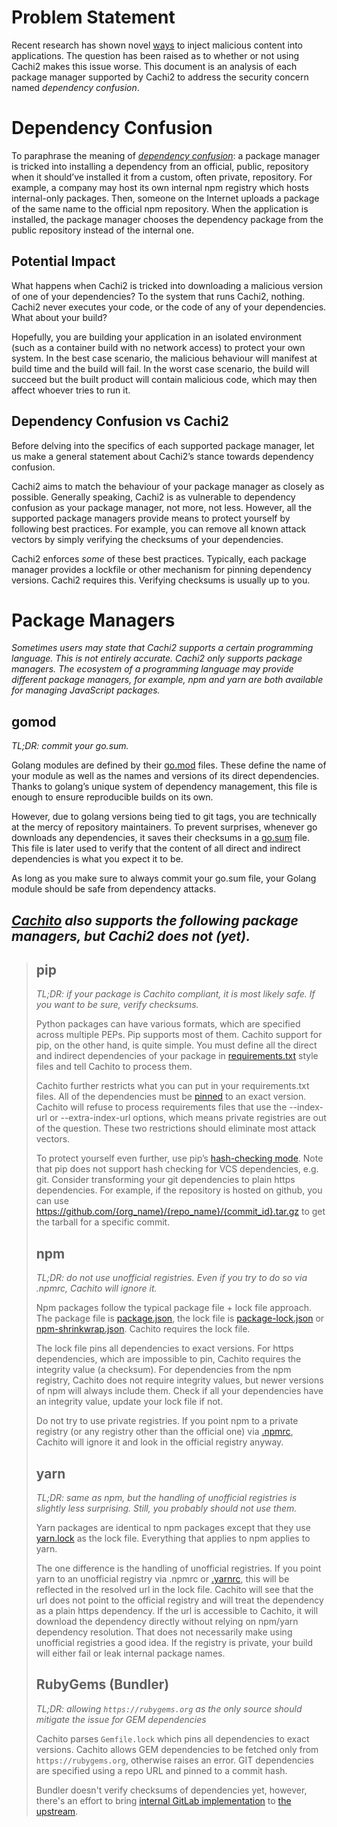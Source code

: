 # Problem Statement

Recent research has shown novel
[ways](https://medium.com/@alex.birsan/dependency-confusion-4a5d60fec610)
to inject malicious content into applications. The question has been raised as to whether or not
using Cachi2 makes this issue worse. This document is an analysis of each package manager
supported by Cachi2 to address the security concern named *dependency confusion*.

# Dependency Confusion

To paraphrase the meaning of
*[dependency confusion](https://medium.com/@alex.birsan/dependency-confusion-4a5d60fec610)*:
a package manager is tricked into installing a dependency from an official, public, repository when
it should’ve installed it from a custom, often private, repository. For example, a company may host
its own internal npm registry which hosts internal-only packages. Then, someone on the Internet
uploads a package of the same name to the official npm repository. When the application is
installed, the package manager chooses the dependency package from the public repository instead
of the internal one.

## Potential Impact

What happens when Cachi2 is tricked into downloading a malicious version of one of your dependencies?
To the system that runs Cachi2, nothing. Cachi2 never executes your code, or the code of any of your
dependencies. What about your build?

Hopefully, you are building your application in an isolated environment (such as a container build
with no network access) to protect your own system. In the best case scenario, the malicious behaviour
will manifest at build time and the build will fail. In the worst case scenario, the build will succeed
but the built product will contain malicious code, which may then affect whoever tries to run it.

## Dependency Confusion vs Cachi2

Before delving into the specifics of each supported package manager, let us make a general statement
about Cachi2’s stance towards dependency confusion.

Cachi2 aims to match the behaviour of your package manager as closely as possible. Generally
speaking, Cachi2 is as vulnerable to dependency confusion as your package manager, not more, not
less. However, all the supported package managers provide means to protect yourself by following
best practices. For example, you can remove all known attack vectors by simply verifying the
checksums of your dependencies.

Cachi2 enforces *some* of these best practices. Typically, each package manager provides a lockfile
or other mechanism for pinning dependency versions. Cachi2 requires this. Verifying checksums is
usually up to you.

# Package Managers

*Sometimes users may state that Cachi2 supports a certain programming language. This is not
entirely accurate. Cachi2 only supports package managers. The ecosystem of a programming language
may provide different package managers, for example, npm and yarn are both available for managing
JavaScript packages.*

## gomod

*TL;DR: commit your go.sum.*

Golang modules are defined by their [go.mod](https://golang.org/ref/mod#go-mod-file) files. These
define the name of your module as well as the names and versions of its direct dependencies.
Thanks to golang’s unique system of dependency management, this file is enough to ensure
reproducible builds on its own.

However, due to golang versions being tied to git tags, you are technically at the mercy of
repository maintainers. To prevent surprises, whenever go downloads any dependencies, it
saves their checksums in a [go.sum](https://golang.org/ref/mod#go) file. This file is later used to
verify that the content of all direct and indirect dependencies is what you expect it to be.

As long as you make sure to always commit your go.sum file, your Golang module should be safe from
dependency attacks.

## *[Cachito][cachito-1] also supports the following package managers, but Cachi2 does not (yet).*

> ## pip
>
> *TL;DR: if your package is Cachito compliant, it is most likely safe. If you want to be sure, verify
> checksums.*
>
> Python packages can have various formats, which are specified across multiple PEPs. Pip supports
> most of them. Cachito support for pip, on the other hand, is quite simple. You must define all the
> direct and indirect dependencies of your package in
> [requirements.txt](https://pip.pypa.io/en/stable/user_guide/#requirements-files) style files and
> tell Cachito to process them.
>
> Cachito further restricts what you can put in your requirements.txt files. All of the dependencies
> must be
> [pinned](https://github.com/release-engineering/cachito/blob/master/docs/pip.md#pinning-versions)
> to an exact version. Cachito will refuse to process requirements files that use the --index-url or
> --extra-index-url options, which means private registries are out of the question. These two
> restrictions should eliminate most attack vectors.
>
> To protect yourself even further, use pip’s
> [hash-checking mode](https://pip.pypa.io/en/stable/reference/pip_install/#hash-checking-mode). Note
> that pip does not support hash checking for VCS dependencies, e.g. git. Consider transforming your
> git dependencies to plain https dependencies. For example, if the repository is hosted on github,
> you can use https://github.com/{org_name}/{repo_name}/{commit_id}.tar.gz to get the tarball for a
> specific commit.
>
> ## npm
>
> *TL;DR: do not use unofficial registries. Even if you try to do so via .npmrc, Cachito will ignore
> it.*
>
> Npm packages follow the typical package file + lock file approach. The package file is
> [package.json](https://docs.npmjs.com/cli/v6/configuring-npm/package-json), the lock file is
> [package-lock.json](https://docs.npmjs.com/cli/v6/configuring-npm/package-lock-json) or
> [npm-shrinkwrap.json](https://docs.npmjs.com/cli/v6/configuring-npm/shrinkwrap-json). Cachito
> requires the lock file.
>
> The lock file pins all dependencies to exact versions. For https dependencies, which are impossible
> to pin, Cachito requires the integrity value (a checksum). For dependencies from the npm registry,
> Cachito does not require integrity values, but newer versions of npm will always include them. Check
> if all your dependencies have an integrity value, update your lock file if not.
>
> Do not try to use private registries. If you point npm to a private registry (or any registry other
> than the official one) via [.npmrc](https://docs.npmjs.com/cli/v6/configuring-npm/npmrc), Cachito
> will ignore it and look in the official registry anyway.
>
> ## yarn
>
> *TL;DR: same as npm, but the handling of unofficial registries is slightly less surprising. Still,
> you probably should not use them.*
>
> Yarn packages are identical to npm packages except that they use
> [yarn.lock](https://classic.yarnpkg.com/en/docs/yarn-lock/) as the lock file. Everything that
> applies to npm applies to yarn.
>
> The one difference is the handling of unofficial registries. If you point yarn to an unofficial
> registry via .npmrc or [.yarnrc](https://classic.yarnpkg.com/en/docs/yarnrc), this will be reflected
> in the resolved url in the lock file. Cachito will see that the url does not point to the official
> registry and will treat the dependency as a plain https dependency. If the url is accessible to
> Cachito, it will download the dependency directly without relying on npm/yarn dependency resolution.
> That does not necessarily make using unofficial registries a good idea. If the registry is private,
> your build will either fail or leak internal package names.
>
> ## RubyGems (Bundler)
>
> *TL;DR: allowing `https://rubygems.org` as the only source should mitigate the issue for GEM dependencies*
>
> Cachito parses `Gemfile.lock` which pins all dependencies to exact versions. Cachito allows GEM dependencies
> to be fetched only from `https://rubygems.org`, otherwise raises an error. GIT dependencies are specified using
> a repo URL and pinned to a commit hash.
>
> Bundler doesn't verify checksums of dependencies yet, however, there's an effort to bring
> [internal GitLab implementation](https://gitlab.com/gitlab-org/gitlab/-/merge_requests/92633)
> to [the upstream](https://github.com/rubygems/rubygems/pull/5808).

[cachito-1]: https://github.com/containerbuildsystem/cachito
